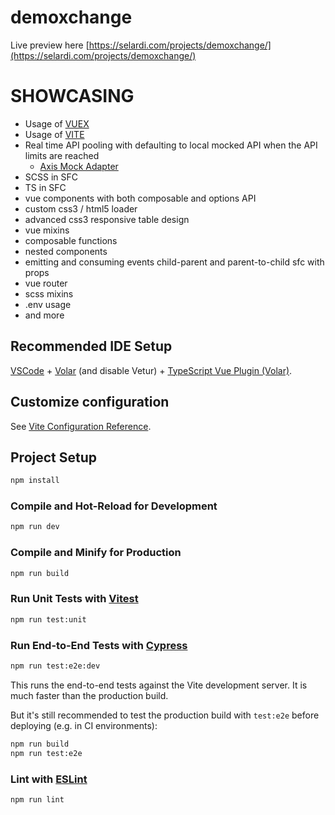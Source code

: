 # demoxchange

Live preview here [https://selardi.com/projects/demoxchange/](https://selardi.com/projects/demoxchange/)

# SHOWCASING

- Usage of [VUEX](/src/vuex/store.js)
- Usage of [VITE](/vite.config.js)
- Real time API pooling with defaulting to local mocked API when the API limits are reached
    - [Axis Mock Adapter](/src/config/fakeDbDataService.js)
- SCSS in SFC
- TS in SFC
- vue components with both composable and options API
- custom css3 / html5 loader
- advanced css3 responsive table design
- vue mixins
- composable functions
- nested components
- emitting and consuming events child-parent and parent-to-child sfc with props
- vue router
- scss mixins
- .env usage
- and more


## Recommended IDE Setup

[VSCode](https://code.visualstudio.com/) + [Volar](https://marketplace.visualstudio.com/items?itemName=Vue.volar) (and disable Vetur) + [TypeScript Vue Plugin (Volar)](https://marketplace.visualstudio.com/items?itemName=Vue.vscode-typescript-vue-plugin).

## Customize configuration

See [Vite Configuration Reference](https://vitejs.dev/config/).

## Project Setup

```sh
npm install
```

### Compile and Hot-Reload for Development

```sh
npm run dev
```

### Compile and Minify for Production

```sh
npm run build
```

### Run Unit Tests with [Vitest](https://vitest.dev/)

```sh
npm run test:unit
```

### Run End-to-End Tests with [Cypress](https://www.cypress.io/)

```sh
npm run test:e2e:dev
```

This runs the end-to-end tests against the Vite development server.
It is much faster than the production build.

But it's still recommended to test the production build with `test:e2e` before deploying (e.g. in CI environments):

```sh
npm run build
npm run test:e2e
```

### Lint with [ESLint](https://eslint.org/)

```sh
npm run lint
```
